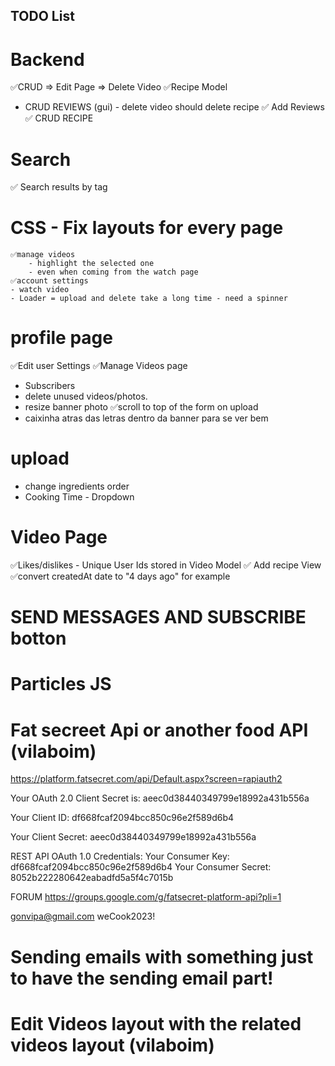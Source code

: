 ## TODO List


# Backend
✅CRUD => Edit Page => Delete Video
✅Recipe Model
- CRUD REVIEWS (gui) - delete video should delete recipe
✅ Add Reviews
✅ CRUD RECIPE

# Search
✅ Search results by tag

# CSS - Fix layouts for every page
    ✅manage videos
        - highlight the selected one
        - even when coming from the watch page
    ✅account settings
    - watch video
    - Loader = upload and delete take a long time - need a spinner

# profile page
✅Edit user Settings 
✅Manage Videos page 
- Subscribers
- delete unused videos/photos.
- resize banner photo
✅scroll to top of the form on upload
- caixinha atras das letras dentro da banner para se ver bem


# upload
 - change ingredients order
 - Cooking Time - Dropdown

# Video Page
✅Likes/dislikes - Unique User Ids stored in Video Model
✅ Add recipe View
✅convert createdAt date to "4 days ago" for example



# SEND MESSAGES AND SUBSCRIBE botton
# Particles JS


# Fat secreet Api or another food API   (vilaboim)

https://platform.fatsecret.com/api/Default.aspx?screen=rapiauth2

Your OAuth 2.0 Client Secret is: aeec0d38440349799e18992a431b556a

Your Client ID:
df668fcaf2094bcc850c96e2f589d6b4

Your Client Secret:
aeec0d38440349799e18992a431b556a

REST API OAuth 1.0 Credentials:
Your Consumer Key:
df668fcaf2094bcc850c96e2f589d6b4
Your Consumer Secret:
8052b222280642eabadfd5a5f4c7015b

FORUM
https://groups.google.com/g/fatsecret-platform-api?pli=1

gonvipa@gmail.com
weCook2023!

# Sending emails with something just to have the sending email part!

# Edit Videos layout with the related videos layout (vilaboim)